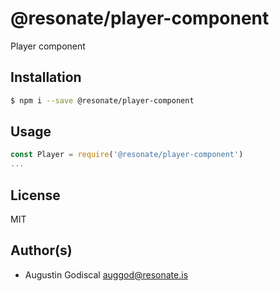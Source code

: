 # @resonate/player-component

Player component

## Installation

```sh
$ npm i --save @resonate/player-component
```

## Usage

```js
const Player = require('@resonate/player-component')
...
```

## License

MIT

## Author(s)

- Augustin Godiscal <auggod@resonate.is>
